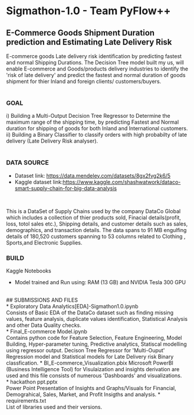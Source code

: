 # Sigmathon-1.0 - Team PyFlow++
## E-Commerce Goods Shipment Duration prediction and Estimating Late Delivery Risk 
E-commerce goods Late delivery risk identification by predicting fastest and normal Shipping Durations. The Decision Tree model built my us, will enable E-commerce and Goods/products delivery industries to identify the 'risk of late delivery' and predict the fastest and normal duration of goods shipment for thier Inland and foreign clients/ customers/buyers.<br>
<br>
### GOAL <br>
i) Building a Multi-Output Decision Tree Regressor to Determine the maximum range of the shipping time, by predicting Fastest and Normal duration for shipping of goods for both Inland and International customers.<br>
ii) Building  a Binary Classifier to classify orders with high probabilty of late delivery (Late Delivery Risk analyser). 
<br>
<br>
### DATA SOURCE
* Dataset link: https://data.mendeley.com/datasets/8gx2fvg2k6/5 
* Kaggle dataset link:https://www.kaggle.com/shashwatwork/dataco-smart-supply-chain-for-big-data-analysis
<br>
<p>This is a DataSet of Supply Chains used by the company DataCo Global which includes a collection of thier products sold, Finacial details(profit, loss, totol sales etc.), Shipping details, and customer details such as sales, demographics, and transaction details. The data spans to 91 MB engulfing details of 180,520 customers spanning to 53 columns related to Clothing , Sports,and Electronic Supplies.</p>

### BUILD
Kaggle Notebooks<br>
* Model trained and Run using: RAM (13 GB) and NVIDIA Tesla 300 GPU
<br>
## SUBMISSIONS AND FILES <br>
* Exploratory Data Analytics[EDA]-Sigmathon1.0.ipynb<br>
Consists of Basic EDA of the DataCo dataset such as finding missing values, feature analysis, duplicate values identification, Statistical Analysis and other Data Quality checks.<br>
* Final_E-commerce Model.ipynb <br>
Contains python code for Feature Selection, Feature Engineering, Model Building, Hyper-parameter tuning, Predictive analytics, Statiscal modelling using regressor output. Decison Tree Regressor for 'Multi-Ouput' Regression model and Statistical models for Late Delivery risk Binary classfication.
* BI_E-commerce_Visualization.pbix
Microsoft PowerBI (Business Intelligence Tool) for Visulaization and insights derivation are used and this file consists of numerous 'Dashboards' and visualizations.<br>
* hackathon ppt.pptx<br>
Power Point Presentation of Insights and Graphs/Visuals for Financial, Demograhical, Sales, Market, and Profit Insigths and analysis.
* requirements.txt<br>
List of libraries used and their versions.<br>
  
